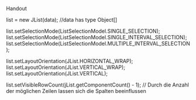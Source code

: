 Handout

list = new JList(data); //data has type Object[]

 list.setSelectionMode(ListSelectionModel.SINGLE_SELECTION);<br>
 list.setSelectionMode(ListSelectionModel.SINGLE_INTERVAL_SELECTION);
 list.setSelectionMode(ListSelectionModel.MULTIPLE_INTERVAL_SELECTION);

list.setLayoutOrientation(JList.HORIZONTAL_WRAP);
list.setLayoutOrientation(JList.VERTICAL_WRAP);
list.setLayoutOrientation(JList.VERTICAL);

list.setVisibleRowCount(jList.getComponentCount() - 1);  // Durch die Anzahl der möglichen Zeilen lassen sich die Spalten beeinflussen
